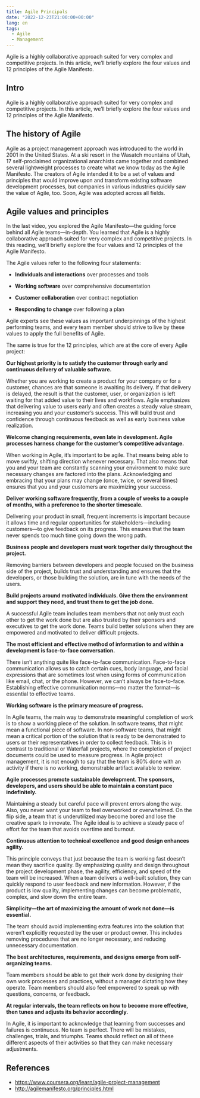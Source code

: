 ```yaml
---
title: Agile Principals
date: "2022-12-23T21:00:00+00:00"
lang: en
tags:
  - Agile
  - Management
---
```


Agile is a highly collaborative approach suited for very complex and competitive projects. In this article, we’ll briefly explore the four values and 12 principles of the Agile Manifesto.

## Intro ##

Agile is a highly collaborative approach suited for very complex and competitive projects. In this article, we’ll briefly explore the four values and 12 principles of the Agile Manifesto.

## The history of Agile ##

Agile as a project management approach was introduced to the world in 2001 in the United States. At a ski resort in the Wasatch mountains of Utah, 17 self-proclaimed organizational anarchists came together and combined several lightweight processes to create what we know today as the Agile Manifesto. The creators of Agile intended it to be a set of values and principles that would improve upon and transform existing software development processes, but companies in various industries quickly saw the value of Agile, too. Soon, Agile was adopted across all fields.

## Agile values and principles ##

In the last video, you explored the Agile Manifesto—the guiding force behind all Agile teams—in-depth. You learned that Agile is a highly collaborative approach suited for very complex and competitive projects. In this reading, we’ll briefly explore the four values and 12 principles of the Agile Manifesto.

The Agile values refer to the following four statements:

* **Individuals and interactions** over processes and tools

* **Working software** over comprehensive documentation

* **Customer collaboration** over contract negotiation

* **Responding to change** over following a plan

Agile experts see these values as important underpinnings of the highest performing teams, and every team member should strive to live by these values to apply the full benefits of Agile.

The same is true for the 12 principles, which are at the core of every Agile project:

**Our highest priority is to satisfy the customer through early and continuous delivery of valuable software.**

Whether you are working to create a product for your company or for a customer, chances are that someone is awaiting its delivery. If that delivery is delayed, the result is that the customer, user, or organization is left waiting for that added value to their lives and workflows. Agile emphasizes that delivering value to users early and often creates a steady value stream, increasing you and your customer’s success. This will build trust and confidence through continuous feedback as well as early business value realization.

**Welcome changing requirements, even late in development. Agile processes harness change for the customer’s competitive advantage.**

When working in Agile, it’s important to be agile. That means being able to move swiftly, shifting direction whenever necessary. That also means that you and your team are constantly scanning your environment to make sure necessary changes are factored into the plans. Acknowledging and embracing that your plans may change (once, twice, or several times) ensures that you and your customers are maximizing your success.

**Deliver working software frequently, from a couple of weeks to a couple of months, with a preference to the shorter timescale.**

Delivering your product in small, frequent increments is important because it allows time and regular opportunities for stakeholders—including customers—to give feedback on its progress. This ensures that the team never spends too much time going down the wrong path.

**Business people and developers must work together daily throughout the project.**

Removing barriers between developers and people focused on the business side of the project, builds trust and understanding and ensures that the developers, or those building the solution, are in tune with the needs of the users.

**Build projects around motivated individuals. Give them the environment and support they need, and trust them to get the job done.**

A successful Agile team includes team members that not only trust each other to get the work done but are also trusted by their sponsors and executives to get the work done. Teams build better solutions when they are empowered and motivated to deliver difficult projects.

**The most efficient and effective method of information to and within a development is face-to-face conversation.**

There isn’t anything quite like face-to-face communication. Face-to-face communication allows us to catch certain cues, body language, and facial expressions that are sometimes lost when using forms of communication like email, chat, or the phone. However, we can’t always be face-to-face. Establishing effective communication norms—no matter the format—is essential to effective teams.

**Working software is the primary measure of progress.**

In Agile teams, the main way to demonstrate meaningful completion of work is to show a working piece of the solution. In software teams, that might mean a functional piece of software. In non-software teams, that might mean a critical portion of the solution that is ready to be demonstrated to users or their representatives in order to collect feedback. This is in contrast to traditional or Waterfall projects, where the completion of project documents could be used to measure progress. In Agile project management, it is not enough to say that the team is 80% done with an activity if there is no working, demonstrable artifact available to review.

**Agile processes promote sustainable development. The sponsors, developers, and users should be able to maintain a constant pace indefinitely.**

Maintaining a steady but careful pace will prevent errors along the way. Also, you never want your team to feel overworked or overwhelmed. On the flip side, a team that is underutilized may become bored and lose the creative spark to innovate. The Agile ideal is to achieve a steady pace of effort for the team that avoids overtime and burnout.

**Continuous attention to technical excellence and good design enhances agility.**

This principle conveys that just because the team is working fast doesn’t mean they sacrifice quality. By emphasizing quality and design throughout the project development phase, the agility, efficiency, and speed of the team will be increased. When a team delivers a well-built solution, they can quickly respond to user feedback and new information. However, if the product is low quality, implementing changes can become problematic, complex, and slow down the entire team.

**Simplicity—the art of maximizing the amount of work not done—is essential.**

The team should avoid implementing extra features into the solution that weren’t explicitly requested by the user or product owner. This includes removing procedures that are no longer necessary, and reducing unnecessary documentation.

**The best architectures, requirements, and designs emerge from self-organizing teams.**

Team members should be able to get their work done by designing their own work processes and practices, without a manager dictating how they operate. Team members should also feel empowered to speak up with questions, concerns, or feedback.

**At regular intervals, the team reflects on how to become more effective, then tunes and adjusts its behavior accordingly.**

In Agile, it is important to acknowledge that learning from successes and failures is continuous. No team is perfect. There will be mistakes, challenges, trials, and triumphs. Teams should reflect on all of these different aspects of their activities so that they can make necessary adjustments.

## References ##

* <https://www.coursera.org/learn/agile-project-management>
* <http://agilemanifesto.org/principles.html>
